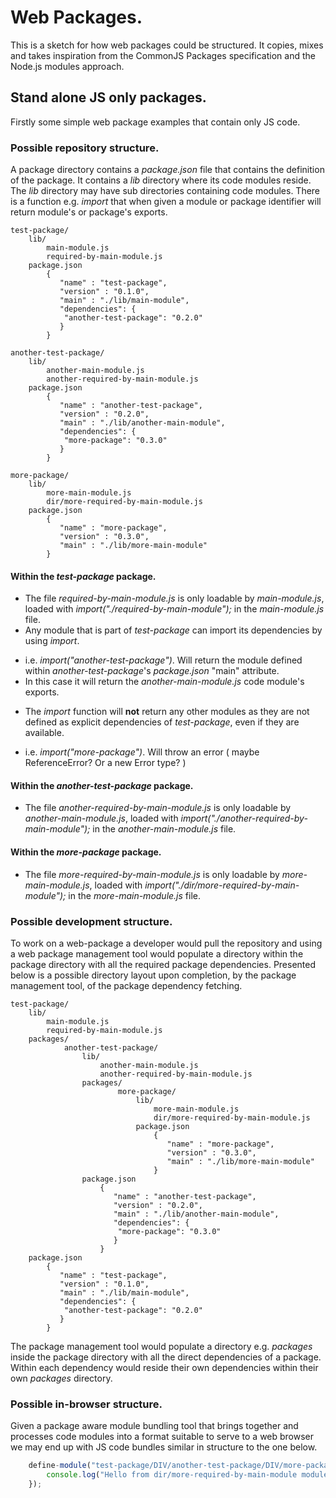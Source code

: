 # Web Packages.

This is a sketch for how web packages could be structured. It copies, mixes and takes inspiration from the CommonJS Packages specification and the Node.js modules approach.

## Stand alone JS only packages.

Firstly some simple web package examples that contain only JS code.

### Possible repository structure.

A package directory contains a *package.json* file that contains the definition of the package.
It contains a *lib* directory where its code modules reside.
The *lib* directory may have sub directories containing code modules.
There is a function e.g. *import* that when given a module or package identifier will return module's or package's exports.

	test-package/
		lib/
			main-module.js
			required-by-main-module.js			
		package.json
			{
			   "name" : "test-package",
			   "version" : "0.1.0",
			   "main" : "./lib/main-module",
			   "dependencies": {
				"another-test-package": "0.2.0"
			   }
			}

	another-test-package/
		lib/
			another-main-module.js
			another-required-by-main-module.js
		package.json
			{
			   "name" : "another-test-package",
			   "version" : "0.2.0",
			   "main" : "./lib/another-main-module",
			   "dependencies": {
				"more-package": "0.3.0"
			   }
			}

	more-package/
		lib/
			more-main-module.js
			dir/more-required-by-main-module.js
		package.json
			{
			   "name" : "more-package",
			   "version" : "0.3.0",
			   "main" : "./lib/more-main-module"
			}

#### Within the *test-package* package.

* The file *required-by-main-module.js* is only loadable by *main-module.js*, loaded with *import("./required-by-main-module");* in the *main-module.js* file.
* Any module that is part of *test-package* can import its dependencies by using *import*.
 + i.e. *import("another-test-package")*. Will return the module defined within *another-test-package*'s *package.json* "main" attribute.
 + In this case it will return the *another-main-module.js* code module's exports.
* The *import* function will **not** return any other modules as they are not defined as explicit dependencies of *test-package*, even if they are available.
 + i.e. *import("more-package")*. Will throw an error ( maybe ReferenceError? Or a new Error type? )

#### Within the *another-test-package* package.

* The file *another-required-by-main-module.js* is only loadable by *another-main-module.js*, loaded with *import("./another-required-by-main-module");* 
in the *another-main-module.js* file.

#### Within the *more-package* package.

* The file *more-required-by-main-module.js* is only loadable by *more-main-module.js*, loaded with *import("./dir/more-required-by-main-module");* 
in the *more-main-module.js* file.

### Possible development structure.

To work on a web-package a developer would pull the repository and using a web package management tool would populate a directory within the package directory 
with all the required package dependencies. Presented below is a possible directory layout upon completion, by the package management tool, 
of the package dependency fetching.


	test-package/
		lib/
			main-module.js
			required-by-main-module.js
		packages/
				another-test-package/
					lib/
						another-main-module.js
						another-required-by-main-module.js
					packages/
							more-package/
								lib/
									more-main-module.js
									dir/more-required-by-main-module.js
								package.json
									{
									   "name" : "more-package",
									   "version" : "0.3.0",
									   "main" : "./lib/more-main-module"
									}
					package.json
						{
						   "name" : "another-test-package",
						   "version" : "0.2.0",
						   "main" : "./lib/another-main-module",
						   "dependencies": {
							"more-package": "0.3.0"
						   }
						}
		package.json
			{
			   "name" : "test-package",
			   "version" : "0.1.0",
			   "main" : "./lib/main-module",
			   "dependencies": {
				"another-test-package": "0.2.0"
			   }
			}

The package management tool would populate a directory e.g. *packages* inside the package directory with all the direct dependencies of a package.
Within each dependency would reside their own dependencies within their own *packages* directory.

### Possible in-browser structure.

Given a package aware module bundling tool that brings together and processes code modules into a format suitable to serve to a web browser we may end up with JS code
bundles similar in structure to the one below.

```javascript
	define-module("test-package/DIV/another-test-package/DIV/more-package/dir/more-required-by-main-module", function( require, exports, module ){
		console.log("Hello from dir/more-required-by-main-module module. I have no dependencies.");
	});
```